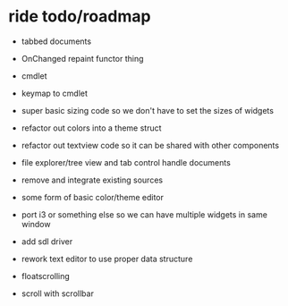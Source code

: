 # ride todo/roadmap
* tabbed documents
* OnChanged repaint functor thing
* cmdlet
* keymap to cmdlet
* super basic sizing code so we don't have to set the sizes of widgets
* refactor out colors into a theme struct
* refactor out textview code so it can be shared with other components
* file explorer/tree view and tab control handle documents

* remove and integrate existing sources

* some form of basic color/theme editor
* port i3 or something else so we can have multiple widgets in same window
* add sdl driver
* rework text editor to use proper data structure

* floatscrolling
* scroll with scrollbar
